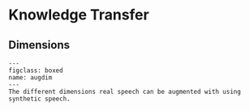 # Knowledge Transfer

## Dimensions

```{figure} ../figures/augdimensions.svg
---
figclass: boxed
name: augdim
---
The different dimensions real speech can be augmented with using synthetic speech.
```

## 